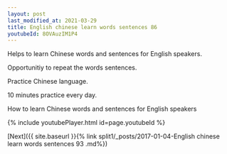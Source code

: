 ```yaml
---
layout: post
last_modified_at: 2021-03-29
title: English chinese learn words sentences 86 
youtubeId: 8OVAuzIM1P4
---
```

 
 
Helps to learn Chinese words and sentences for English speakers.

Opportunitiy to repeat the words sentences. 

Practice Chinese language. 
 
10 minutes practice every day. 
 
How to learn Chinese words and sentences for English speakers 
 
{% include youtubePlayer.html id=page.youtubeId %}
 
 
[Next]({{ site.baseurl }}{% link  split1/_posts/2017-01-04-English chinese learn words sentences 93 .md%})
 
